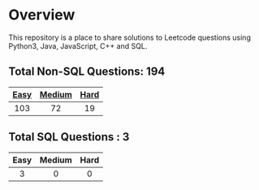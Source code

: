 # Overview

This repository is a place to share solutions to Leetcode questions using Python3, Java, JavaScript, C++ and SQL.


## Total Non-SQL Questions: 194

| [Easy](https://github.com/ezryn-zaharoff/leetcode-solutions/tree/master/01-easy) | [Medium](https://github.com/ezryn-zaharoff/leetcode-solutions/tree/master/02-medium) | [Hard](https://github.com/ezryn-zaharoff/leetcode-solutions/tree/master/03-hard) |
|:-----:|:------:|:----:|
|  103  |   72   |  19  |


## Total SQL Questions : 3

| Easy | Medium | Hard |
|:----:|:------:|:----:|
|   3  |    0   |   0  |
